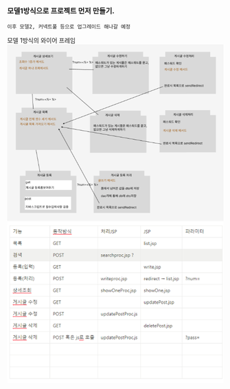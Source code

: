 
### 모델1방식으로 프로젝트 먼저 만들기.

    이후 모델2, 커넥트풀 등으로 업그레이드 해나갈 예정

모델 1방식의 와이어 프레임
![img.png](img.png)
![img_1.png](img_1.png)
